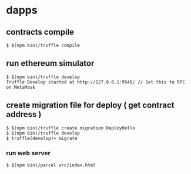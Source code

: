 # dapps

## contracts compile
```
$ $(npm bin)/truffle compile
```

## run ethereum simulator
```
$ $(npm bin)/truffle develop
Truffle Develop started at http://127.0.0.1:9545/ // Set this to RPC on MetaMask 
```

## create migration file for deploy ( get contract address )
```
$ $(npm bin)/truffle create migration DeployHello
$ $(npm bin)/truffle develop
$ truffle(develop)> migrate
```

### run web server
```
$ $(npm bin)/parcel src/index.html
```

